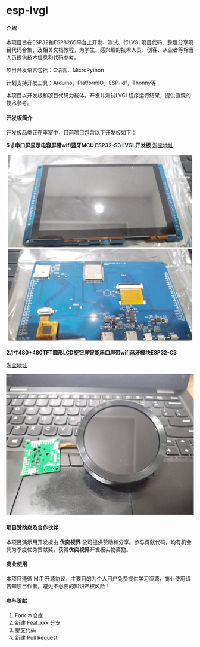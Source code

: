 # esp-lvgl

#### 介绍

本项目旨在ESP32和ESP8266平台上开发、测试、行LVGL项目代码、整理分享项目代码合集，及相关文档教程，为学生、感兴趣的技术人员、创客、从业者等相当人员提供技术信息和代码参考。

项目开发语言包括：C语言、MicroPython

计划支持开发工具：Arduino，PlatformIO，ESP-idf，Thonny等

本项目以开发板和项目代码为载体，开发并测试LVGL程序运行结果，提供直观的技术参考。

#### 开发板简介

开发板品类正在丰富中，目前项目包含以下开发板如下：

 **5寸串口屏显示电容屏带wifi蓝牙MCU ESP32-S3 LVGL开发板** [淘宝地址](https://item.taobao.com/item.htm?abbucket=13&id=798848483330&ns=1&priceTId=213e37f817176722778368647ef13c&spm=a21n57.1.item.1.3add523ckCH6Eg)

![5寸串口屏显示电容屏带wifi蓝牙MCU ESP32-S3 LVGL开发板](image/%E5%BE%AE%E4%BF%A1%E5%9B%BE%E7%89%87_20240606190540.jpg)


 **2.1寸480*480TFT圆形LCD旋钮屏智能串口屏带wifi蓝牙模块ESP32-C3** 

[淘宝地址](https://item.taobao.com/item.htm?id=720034878786&spm=a1z10.1-c-s.w4023-23954068088.10.27ac1ecd8jserj)


![2.1寸480*480TFT圆形LCD旋钮屏智能串口屏带wifi蓝牙模块ESP32-C3](image/%E5%BE%AE%E4%BF%A1%E5%9B%BE%E7%89%87_20240606190550.jpg)
#### 项目赞助商及合作伙伴

本项目演示用开发板由 **优奕视界** 公司提供赞助和分享。参与贡献代码，均有机会凭为季度优秀贡献奖，获得**优奕视界**开发板实物奖励。

#### 商业使用

本项目遵循 MIT 开源协议，主要目的为个人用户免费提供学习资源，商业使用请告知项目作者，避免不必要的知识产权风险！

#### 参与贡献

1.  Fork 本仓库
2.  新建 Feat_xxx 分支
3.  提交代码
4.  新建 Pull Request



